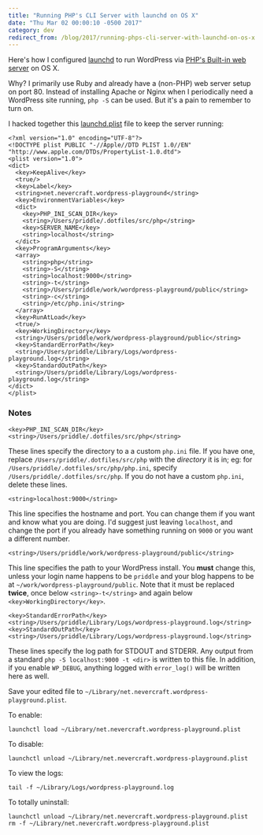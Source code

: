 ```yaml
---
title: "Running PHP's CLI Server with launchd on OS X"
date: "Thu Mar 02 00:00:10 -0500 2017"
category: dev
redirect_from: /blog/2017/running-phps-cli-server-with-launchd-on-os-x.html
---
```


Here's how I configured [launchd][] to run WordPress via [PHP's Built-in web
server][] on OS X.

Why? I primarily use Ruby and already have a (non-PHP) web server setup on
port 80. Instead of installing Apache or Nginx when I periodically need a
WordPress site running, `php -S` can be used. But it's a pain to remember to
turn on.

I hacked together this [launchd.plist][] file to keep the server running:

```
<?xml version="1.0" encoding="UTF-8"?>
<!DOCTYPE plist PUBLIC "-//Apple//DTD PLIST 1.0//EN" "http://www.apple.com/DTDs/PropertyList-1.0.dtd">
<plist version="1.0">
<dict>
  <key>KeepAlive</key>
  <true/>
  <key>Label</key>
  <string>net.nevercraft.wordpress-playground</string>
  <key>EnvironmentVariables</key>
  <dict>
    <key>PHP_INI_SCAN_DIR</key>
    <string>/Users/priddle/.dotfiles/src/php</string>
    <key>SERVER_NAME</key>
    <string>localhost</string>
  </dict>
  <key>ProgramArguments</key>
  <array>
    <string>php</string>
    <string>-S</string>
    <string>localhost:9000</string>
    <string>-t</string>
    <string>/Users/priddle/work/wordpress-playground/public</string>
    <string>-c</string>
    <string>/etc/php.ini</string>
  </array>
  <key>RunAtLoad</key>
  <true/>
  <key>WorkingDirectory</key>
  <string>/Users/priddle/work/wordpress-playground/public</string>
  <key>StandardErrorPath</key>
  <string>/Users/priddle/Library/Logs/wordpress-playground.log</string>
  <key>StandardOutPath</key>
  <string>/Users/priddle/Library/Logs/wordpress-playground.log</string>
</dict>
</plist>
```

### Notes

```
<key>PHP_INI_SCAN_DIR</key>
<string>/Users/priddle/.dotfiles/src/php</string>
```

These lines specify the directory to a a custom `php.ini` file. If you have
one, replace `/Users/priddle/.dotfiles/src/php` with the _directory_ it is in;
eg: for `/Users/priddle/.dotfiles/src/php/php.ini`, specify
`/Users/priddle/.dotfiles/src/php`. If you do not have a custom `php.ini`,
delete these lines.

```
<string>localhost:9000</string>
```

This line specifies the hostname and port. You can change them if you want and
know what you are doing. I'd suggest just leaving `localhost`, and change the
port if you already have something running on `9000` or you want a different
number.

```
<string>/Users/priddle/work/wordpress-playground/public</string>
```

This line specifies the path to your WordPress install. You **must** change
this, unless your login name happens to be `priddle` and your blog happens to
be at `~/work/wordpress-playground/public`. Note that it must be replaced
**twice**, once below `<string>-t</string>` and again below
`<key>WorkingDirectory</key>`.

```
<key>StandardErrorPath</key>
<string>/Users/priddle/Library/Logs/wordpress-playground.log</string>
<key>StandardOutPath</key>
<string>/Users/priddle/Library/Logs/wordpress-playground.log</string>
```

These lines specify the log path for STDOUT and STDERR. Any output from a
standard `php -S localhost:9000 -t <dir>` is written to this file. In
addition, if you enable `WP_DEBUG`, anything logged with `error_log()` will be
written here as well.

Save your edited file to
`~/Library/net.nevercraft.wordpress-playground.plist`.

To enable:

```
launchctl load ~/Library/net.nevercraft.wordpress-playground.plist
```

To disable:

```
launchctl unload ~/Library/net.nevercraft.wordpress-playground.plist
```

To view the logs:

```
tail -f ~/Library/Logs/wordpress-playground.log
```

To totally uninstall:

```
launchctl unload ~/Library/net.nevercraft.wordpress-playground.plist
rm -f ~/Library/net.nevercraft.wordpress-playground.plist
```

[PHP's Built-in web server]: http://php.net/manual/en/features.commandline.webserver.php
[launchd.plist]: https://developer.apple.com/library/mac/documentation/Darwin/Reference/ManPages/man5/launchd.plist.5.html#//apple_ref/doc/man/5/launchd.plist
[launchd]: https://developer.apple.com/legacy/library/documentation/Darwin/Reference/ManPages/man8/launchd.8.html
